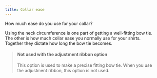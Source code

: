 ```yaml
---
title: Collar ease
---
```


How much ease do you use for your collar?

Using the neck circumference is one part of getting a well-fitting bow tie. The other is how much collar ease you normally use for your shirts. Together they dictate how long the bow tie becomes.

> #### Not used with the adjustment ribbon option
> 
> This option is used to make a precise fitting bow tie. When you use the adjustment ribbon, this option is not used.